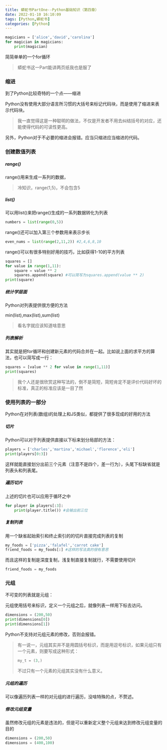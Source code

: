```yaml
---
title: 蟒蛇书PartOne--Python基础知识（第四章）
date: 2022-01-10 16:10:09
tags: [Python,蟒蛇书]
categories: [Python]
---
```




```python
magicians = ['alice','david','carolina']
for magician in magicians:
    print(magician)
```

简简单单的一个for循环

> 蟒蛇书这一Part能讲两页纸我也是服了

### 缩进

到了Python比较奇特的一个点——缩进
<!-- more -->
Python没有使用大部分语言所习惯的大括号来标记代码块，而是使用了缩进来表示代码块。

> 我一直觉得这是一种聪明的做法，不仅是开发者不用去纠结括号的对应，还能使得代码的可读性更高。

另外，Python对于不必要的缩进会报错。应当只缩进应当缩进的代码。

### 创建数值列表

##### range()

range()用来生成一系列的数据，

> 冷知识，range(1,5)，不会包含5

##### list()

可以用list()来把range()生成的一系列数据转化为列表

```python
numbers = list(range(0,5))
```

range()还可以加入第三个参数用来表示步长

```python
even_nums = list(range(2,11,2)) #2,4,6,8,10
```

range()可以有很多特别好用的技巧，比如获得1-10的平方列表

```python
squares = []
for value in range(1,11):
	square = value ** 2
	squares.append(square) #可以简写为squares.append(value ** 2)
print(square)
```

##### 统计学层面

Python对列表提供很方便的方法

min(list),max(list),sum(list)

> 看名字就应该知道啥意思                                                                                                                                                                                                                                                                                                                                                                                                                             

##### 列表解析

其实就是把for循环和创建新元素的代码合并在一起。比如说上面的求平方的算法，也可以简写成一行：

```python
squares = [value ** 2 for value in range(1,11)]
print(squares)
```

> 我个人还是很欣赏这种写法的，倒不是简短，简短肯定不是评价代码好坏的标准，真正的标准应该是一目了然

### 使用列表的一部分

Python在对列表(数组)的处理上和JS类似，都提供了很多现成的好用的方法

##### 切片

Python可以对于列表提供直接以下标来划分局部的方法：

```python
players = ['charles','martina','michael','florence','eli']
print(players[0:3])
```

这样就能直接划分出前三个元素（注意不是四个，差一行为），头尾下标缺省就是列表头和列表尾。

##### 遍历切片

上述的切片也可以应用于循环之中

```python
for player in players[:3]:
	print(player.title()) #会输出前三位
```

##### 复制列表

用一个缺省起始索引和终止索引的的切片直接完成列表的复制

```python
my_foods = ['pizza','falafel','carrot cake']
friend_foods = my_foods[:] #这样的写法真的很有意思
```

而且这样的复制是深度复制，浅复制直接复制就行，不需要使用切片

```python
friend_foods = my_foods
```

### 元组

不可变的列表就是元组：

元组使用括号来标识，定义一个元组之后，就像列表一样用下标去访问。

```python
dimensions = (200,50)
print(dimensions[0])
print(dimensions[1])
```

Python不支持对元组元素的修改，否则会报错。

> 有一说一，元组其实并不是用圆括号标识，而是用逗号标识，如果元组只有一个元素，则要写成这种形式：
>
> ```python
> my_t = (3,)
> ```
>
> 不过只有一个元素的元组其实没有什么意义。

##### 元组的遍历

可以像遍历列表一样的对元组的进行遍历，没啥特殊的点，不赘述。

##### 修改元组变量

虽然修改元组的元素是违法的，但是可以重新定义整个元组来达到修改元组变量的目的

```python
dimensions = (200,50)
dimensions = (400,100)
```

